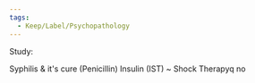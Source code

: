 ```yaml
---
tags:
  - Keep/Label/Psychopathology
---
```



Study:

Syphilis & it's cure (Penicillin)
Insulin (IST) ~ Shock Therapyq no